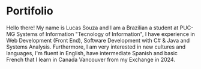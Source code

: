 # Portifolio
Hello there! My name is Lucas Souza and I am a Brazilian a student at PUC-MG Systems of Information "Tecnology of Information", I have experience in Web Development (Front End), Software Development with C# & Java and Systems Analysis. Furthermore, I am very interested in new cultures and languages, I'm fluent in English, have intermediate Spanish and basic French that I learn in Canada Vancouver from my Exchange in 2024.

